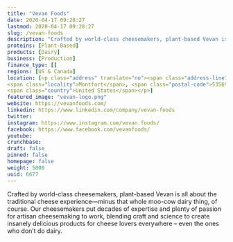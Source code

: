 ```yaml
---
title: "Vevan Foods"
date: 2020-04-17 09:28:27
lastmod: 2020-04-17 09:28:27
slug: /vevan-foods
description: "Crafted by world-class cheesemakers, plant-based Vevan is all about the traditional cheese experience—minus that whole moo-cow dairy thing, of course. Our cheesemakers put decades of expertise and plenty of passion for artisan cheesemaking to work, blending craft and science to create insanely delicious products for cheese lovers everywhere – even the ones who don’t do dairy."
proteins: [Plant-Based]
products: [Dairy]
business: [Production]
finance_type: []
regions: [US & Canada]
location: [<p class="address" translate="no"><span class="address-line1">East Park Street</span><br>
<span class="locality">Montfort</span>, <span class="postal-code">53569</span><br>
<span class="country">United States</span></p>]
featured_image: "vevan-logo.png"
website: https://vevanfoods.com/
linkedin: https://www.linkedin.com/company/vevan-foods
twitter: 
instagram: https://www.instagram.com/vevan.foods/
facebook: https://www.facebook.com/vevanfoods/
youtube: 
crunchbase: 
draft: false
pinned: false
homepage: false
weight: 5000
uuid: 6677
---
```

Crafted by world-class cheesemakers, plant-based Vevan is all about the traditional cheese experience—minus that whole moo-cow dairy thing, of course. Our cheesemakers put decades of expertise and plenty of passion for artisan cheesemaking to work, blending craft and science to create insanely delicious products for cheese lovers everywhere – even the ones who don’t do dairy.
